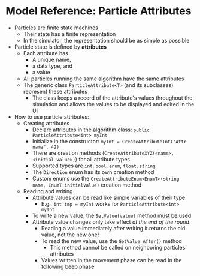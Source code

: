 # Model Reference: Particle Attributes

- Particles are finite state machines
	- Their state has a finite representation
	- In the simulator, the representation should be as simple as possible
- Particle state is defined by **attributes**
	- Each attribute has
		- A unique name,
		- a data type, and
		- a value
	- All particles running the same algorithm have the same attributes
	- The generic class `ParticleAttribute<T>` (and its subclasses) represent these attributes
		- The class keeps a record of the attribute's values throughout the simulation and allows the values to be displayed and edited in the UI
- How to use particle attributes:
	- Creating attributes
		- Declare attributes in the algorithm class: `public ParticleAttribute<int> myInt`
		- Initialize in the constructor: `myInt = CreateAttributeInt("Attr name", 42)`
		- There are creation methods (`CreateAttributeXYZ(<name>, <initial value>)`) for all attribute types
		- Supported types are `int`, `bool`, `enum`, `float`, `string`
		- The `Direction` enum has its own creation method
		- Custom enums use the `CreateAttributeEnum<EnumT>(string name, EnumT initialValue)` creation method
	- Reading and writing
		- Attribute values can be read like simple variables of their type
			- E.g., `int tmp = myInt` works for `ParticleAttribute<int> myInt`
		- To write a new value, the `SetValue(value)` method must be used
		- Attribute value changes only take effect *at the end of the round*
			- Reading a value immediately after writing it returns the old value, not the new one!
			- To read the new value, use the `GetValue_After()` method
				- This method cannot be called on neighboring particles' attributes
			- Values written in the movement phase can be read in the following beep phase

